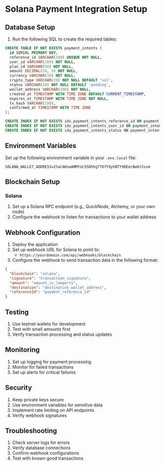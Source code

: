# Solana Payment Integration Setup

## Database Setup

1. Run the following SQL to create the required tables:

```sql
CREATE TABLE IF NOT EXISTS payment_intents (
  id SERIAL PRIMARY KEY,
  reference_id VARCHAR(100) UNIQUE NOT NULL,
  user_id VARCHAR(100) NOT NULL,
  plan_id VARCHAR(50) NOT NULL,
  amount DECIMAL(18, 8) NOT NULL,
  currency VARCHAR(10) NOT NULL,
  crypto_type VARCHAR(20) NOT NULL DEFAULT 'sol',
  status VARCHAR(20) NOT NULL DEFAULT 'pending',
  wallet_address VARCHAR(100) NOT NULL,
  created_at TIMESTAMP WITH TIME ZONE DEFAULT CURRENT_TIMESTAMP,
  expires_at TIMESTAMP WITH TIME ZONE NOT NULL,
  tx_hash VARCHAR(100),
  confirmed_at TIMESTAMP WITH TIME ZONE
);

CREATE INDEX IF NOT EXISTS idx_payment_intents_reference_id ON payment_intents(reference_id);
CREATE INDEX IF NOT EXISTS idx_payment_intents_user_id ON payment_intents(user_id);
CREATE INDEX IF NOT EXISTS idx_payment_intents_status ON payment_intents(status);
```

## Environment Variables

Set up the following environment variable in your `.env.local` file:

```
SOLANA_WALLET_ADDRESS=2twCAHzwANMtUc55DhhgT767YdyhBTY98EecBwHJJsxm
```

## Blockchain Setup

### Solana

1. Set up a Solana RPC endpoint (e.g., QuickNode, Alchemy, or your own node)
2. Configure the webhook to listen for transactions to your wallet address

## Webhook Configuration

1. Deploy the application
2. Set up webhook URL for Solana to point to:
   - `https://yourdomain.com/api/webhooks/blockchain`
3. Configure the webhook to send transaction data in the following format:

```json
{
  "blockchain": "solana",
  "signature": "transaction_signature",
  "amount": "amount_in_lamports",
  "destination": "destination_wallet_address",
  "referenceId": "payment_reference_id"
}
```

## Testing

1. Use testnet wallets for development
2. Test with small amounts first
3. Verify transaction processing and status updates

## Monitoring

1. Set up logging for payment processing
2. Monitor for failed transactions
3. Set up alerts for critical failures

## Security

1. Keep private keys secure
2. Use environment variables for sensitive data
3. Implement rate limiting on API endpoints
4. Verify webhook signatures

## Troubleshooting

1. Check server logs for errors
2. Verify database connections
3. Confirm webhook configurations
4. Test with known good transactions

